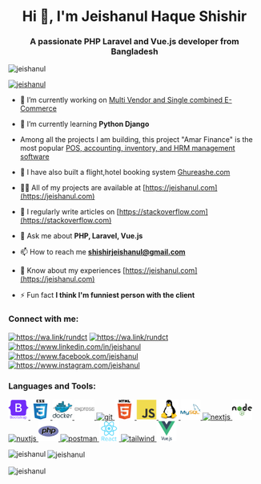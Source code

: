 <h1 align="center">Hi 👋, I'm Jeishanul Haque Shishir</h1>
<h3 align="center">A passionate PHP Laravel and Vue.js developer from Bangladesh</h3>

<p align="left"> <img src="https://komarev.com/ghpvc/?username=jeishanul&label=Profile%20views&color=0e75b6&style=flat" alt="jeishanul" /> </p>

<p align="left"> <a href="https://github.com/ryo-ma/github-profile-trophy"><img src="https://github-profile-trophy.vercel.app/?username=jeishanul" alt="jeishanul" /></a> </p>

- 🔭 I’m currently working on [Multi Vendor and Single combined E-Commerce](http://futani.shop)

- 🌱 I’m currently learning **Python Django**

- Among all the projects I am building, this project "Amar Finance" is the most popular [POS, accounting, inventory, and HRM management software](https://demo.amar.finance)

- 🤝 I have also built a flight,hotel booking system [Ghureashe.com](https://www.ghureashe.com)

- 👨‍💻 All of my projects are available at [https://jeishanul.com](https://jeishanul.com)

- 📝 I regularly write articles on [https://stackoverflow.com](https://stackoverflow.com)

- 💬 Ask me about **PHP, Laravel, Vue.js**

- 📫 How to reach me **shishirjeishanul@gmail.com**

- 📄 Know about my experiences [https://jeishanul.com](https://jeishanul.com)

- ⚡ Fun fact **I think I'm funniest person with the client**

<h3 align="left">Connect with me:</h3>
<p align="left">
<a href="https://wa.link/rundct" target="blank"><img align="center" src="https://raw.githubusercontent.com/rahuldkjain/github-profile-readme-generator/master/src/images/icons/Social/mail.svg" alt="https://wa.link/rundct" height="30" width="40" /></a>
<a href="https://wa.link/rundct" target="blank"><img align="center" src="https://raw.githubusercontent.com/rahuldkjain/github-profile-readme-generator/master/src/images/icons/Social/whatsapp.svg" alt="https://wa.link/rundct" height="30" width="40" /></a>
<a href="https://linkedin.com/in/jeishanul" target="blank"><img align="center" src="https://raw.githubusercontent.com/rahuldkjain/github-profile-readme-generator/master/src/images/icons/Social/linked-in-alt.svg" alt="https://www.linkedin.com/in/jeishanul" height="30" width="40" /></a>
<a href="https://www.facebook.com/jeishanul" target="blank"><img align="center" src="https://raw.githubusercontent.com/rahuldkjain/github-profile-readme-generator/master/src/images/icons/Social/facebook.svg" alt="https://www.facebook.com/jeishanul" height="30" width="40" /></a>
<a href="https://www.instagram.com/jeishanul" target="blank"><img align="center" src="https://raw.githubusercontent.com/rahuldkjain/github-profile-readme-generator/master/src/images/icons/Social/instagram.svg" alt="https://www.instagram.com/jeishanul" height="30" width="40" /></a>
</p>

<h3 align="left">Languages and Tools:</h3>
<p align="left"> <a href="https://getbootstrap.com" target="_blank" rel="noreferrer"> <img src="https://raw.githubusercontent.com/devicons/devicon/master/icons/bootstrap/bootstrap-plain-wordmark.svg" alt="bootstrap" width="40" height="40"/> </a> <a href="https://www.w3schools.com/css/" target="_blank" rel="noreferrer"> <img src="https://raw.githubusercontent.com/devicons/devicon/master/icons/css3/css3-original-wordmark.svg" alt="css3" width="40" height="40"/> </a> <a href="https://www.docker.com/" target="_blank" rel="noreferrer"> <img src="https://raw.githubusercontent.com/devicons/devicon/master/icons/docker/docker-original-wordmark.svg" alt="docker" width="40" height="40"/> </a> <a href="https://expressjs.com" target="_blank" rel="noreferrer"> <img src="https://raw.githubusercontent.com/devicons/devicon/master/icons/express/express-original-wordmark.svg" alt="express" width="40" height="40"/> </a> <a href="https://git-scm.com/" target="_blank" rel="noreferrer"> <img src="https://www.vectorlogo.zone/logos/git-scm/git-scm-icon.svg" alt="git" width="40" height="40"/> </a> <a href="https://www.w3.org/html/" target="_blank" rel="noreferrer"> <img src="https://raw.githubusercontent.com/devicons/devicon/master/icons/html5/html5-original-wordmark.svg" alt="html5" width="40" height="40"/> </a> <a href="https://developer.mozilla.org/en-US/docs/Web/JavaScript" target="_blank" rel="noreferrer"> <img src="https://raw.githubusercontent.com/devicons/devicon/master/icons/javascript/javascript-original.svg" alt="javascript" width="40" height="40"/> </a> <a href="https://www.linux.org/" target="_blank" rel="noreferrer"> <img src="https://raw.githubusercontent.com/devicons/devicon/master/icons/linux/linux-original.svg" alt="linux" width="40" height="40"/> </a> <a href="https://www.mysql.com/" target="_blank" rel="noreferrer"> <img src="https://raw.githubusercontent.com/devicons/devicon/master/icons/mysql/mysql-original-wordmark.svg" alt="mysql" width="40" height="40"/> </a> <a href="https://nextjs.org/" target="_blank" rel="noreferrer"> <img src="https://cdn.worldvectorlogo.com/logos/nextjs-2.svg" alt="nextjs" width="40" height="40"/> </a> <a href="https://nodejs.org" target="_blank" rel="noreferrer"> <img src="https://raw.githubusercontent.com/devicons/devicon/master/icons/nodejs/nodejs-original-wordmark.svg" alt="nodejs" width="40" height="40"/> </a> <a href="https://nuxtjs.org/" target="_blank" rel="noreferrer"> <img src="https://www.vectorlogo.zone/logos/nuxtjs/nuxtjs-icon.svg" alt="nuxtjs" width="40" height="40"/> </a> <a href="https://www.php.net" target="_blank" rel="noreferrer"> <img src="https://raw.githubusercontent.com/devicons/devicon/master/icons/php/php-original.svg" alt="php" width="40" height="40"/> </a> <a href="https://postman.com" target="_blank" rel="noreferrer"> <img src="https://www.vectorlogo.zone/logos/getpostman/getpostman-icon.svg" alt="postman" width="40" height="40"/> </a> <a href="https://reactjs.org/" target="_blank" rel="noreferrer"> <img src="https://raw.githubusercontent.com/devicons/devicon/master/icons/react/react-original-wordmark.svg" alt="react" width="40" height="40"/> </a> <a href="https://tailwindcss.com/" target="_blank" rel="noreferrer"> <img src="https://www.vectorlogo.zone/logos/tailwindcss/tailwindcss-icon.svg" alt="tailwind" width="40" height="40"/> </a> <a href="https://vuejs.org/" target="_blank" rel="noreferrer"> <img src="https://raw.githubusercontent.com/devicons/devicon/master/icons/vuejs/vuejs-original-wordmark.svg" alt="vuejs" width="40" height="40"/> </a> </p>

<p><img align="left" src="https://github-readme-stats.vercel.app/api/top-langs?username=jeishanul&show_icons=true&locale=en&layout=compact" alt="jeishanul" /></p>

<p>&nbsp;<img align="center" src="https://github-readme-stats.vercel.app/api?username=jeishanul&show_icons=true&locale=en" alt="jeishanul" /></p>

<p><img align="center" src="https://github-readme-streak-stats.herokuapp.com/?user=jeishanul&" alt="jeishanul" /></p>
